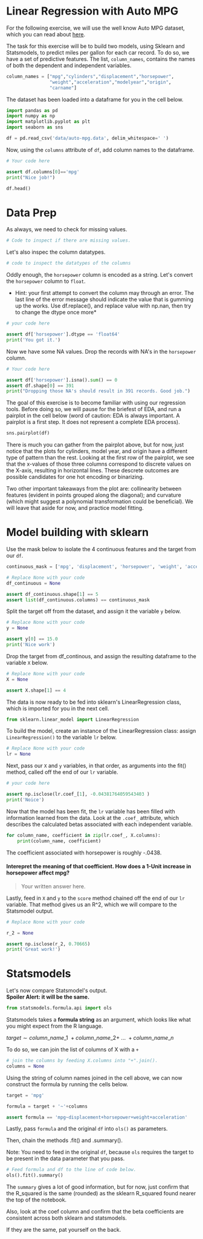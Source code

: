 
# Linear Regression with Auto MPG

For the following exercise, we will use the well know Auto MPG dataset, which you can read about [here](https://archive.ics.uci.edu/ml/datasets/Auto+MPG).

The task for this exercise will be to build two models, using Sklearn and Statsmodels, to predict miles per gallon for each car record.  To do so, we have a set of predictive features.  The list, `column_names`, contains the names of both the dependent and independent variables.  



```python
column_names = ["mpg","cylinders","displacement","horsepower",
                "weight","acceleration","modelyear","origin",
                "carname"]
```

The dataset has been loaded into a dataframe for you in the cell below.


```python
import pandas as pd
import numpy as np
import matplotlib.pyplot as plt
import seaborn as sns
```


```python
df = pd.read_csv('data/auto-mpg.data', delim_whitespace=' ')
```

Now, using the `columns` attribute of `df`, add column names to the dataframe.  


```python
# Your code here
```


```python
assert df.columns[0]=='mpg'
print("Nice job!")
```


```python
df.head()
```

# Data Prep

As always, we need to check for missing values.


```python
# Code to inspect if there are missing values.
```

Let's also inspec the column datatypes.


```python
# code to inspect the datatypes of the columns

```

Oddly enough, the `horsepower` column is encoded as a string.   Let's convert the `horsepower` column to `float`. 

* Hint: your first attempt to convert the column may through an error. The last line of the error message should indicate the value that is gumming up the works.  Use df.replace(), and replace value with np.nan, then try to change the dtype once more*



```python
# your code here
```


```python
assert df['horsepower'].dtype == 'float64'
print('You got it.')
```

Now we have some NA values. Drop the records with NA's in the `horsepower` column.


```python
# Your code here
```


```python
assert df['horsepower'].isna().sum() == 0
assert df.shape[0] == 391
print("Dropping those NA's should result in 391 records. Good job.")
```

The goal of this exercise is to become familiar with using our regression tools. Before doing so, we will pause for the briefest of EDA, and run a pairplot in the cell below (word of caution: EDA is always important. A pairplot is a first step. It does not represent a complete EDA process).


```python
sns.pairplot(df)
```

There is much you can gather from the pairplot above, but for now, just notice that the plots for cylinders, model year, and origin have a different type of pattern than the rest. Looking at the first row of the pairplot, we see that the x-values of those three columns correspond to discrete values on the X-axis, resulting in horizontal lines.  These descrete outcomes are possible candidates for one hot encoding or binarizing.

Two other important takeaways from the plot are: collinearity between features (evident in points grouped along the diagonal); and curvature (which might suggest a polynomial transformation could be beneficial).  We will leave that aside for now, and practice model fitting.

# Model building with sklearn

Use the mask below to isolate the 4 continuous features and the target from our `df`.  


```python
continuous_mask = ['mpg', 'displacement', 'horsepower', 'weight', 'acceleration']
```


```python
# Replace None with your code
df_continuous = None
```


```python
assert df_continuous.shape[1] == 5
assert list(df_continuous.columns) == continuous_mask
```

Split the target off from the dataset, and assign it the variable `y` below. 


```python
# Replace None with your code
y = None
```


```python
assert y[0] == 15.0
print('Nice work')
```

Drop the target from df_continous, and assign the resulting dataframe to the variable `X` below.


```python
# Replace None with your code
X = None
```


```python
assert X.shape[1] == 4 
```

The data is now ready to be fed into sklearn's LinearRegression class, which is imported for you in the next cell.


```python
from sklearn.linear_model import LinearRegression
```

To build the model, create an instance of the LinearRegression class: assign `LinearRegression()` to the variable `lr` below.


```python
# Replace None with your code
lr = None
```

Next, pass our `X` and `y` variables, in that order, as arguments into the fit() method, called off the end of our `lr` variable.


```python
# your code here
```


```python
assert np.isclose(lr.coef_[1], -0.04381764059543403 )
print('Noice')
```

Now that the model has been fit, the `lr` variable has been filled with information learned from the data. Look at the `.coef_` attribute, which describes the calculated betas associated with each independent variable.



```python
for column_name, coefficient in zip(lr.coef_, X.columns):
    print(column_name, coefficient)
```

The coefficient associated with horsepower is roughly -.0438.

#### Interepret the meaning of that coefficient. How does a 1-Unit increase in horsepower affect mpg?

> Your written answer here.

Lastly, feed in `X` and `y` to the `score` method chained off the end of our `lr` variable. That method gives us an R^2, which we will compare to the Statsmodel output.


```python
# Replace None with your code

r_2 = None
```


```python
assert np.isclose(r_2, 0.70665)
print('Great work!')
```

# Statsmodels

Let's now compare Statsmodel's output.  
**Spoiler Alert: it will be the same.**


```python
from statsmodels.formula.api import ols
```

Statsmodels takes a **formula string** as an argument, which looks like what you might expect from the R language.

$target \sim column\_name\_1 \ + column\_name\_2 + \ ...\ + column\_name\_n$

To do so, we can join the list of columns of X with a `+`


```python
# join the columns by feeding X.columns into "+".join().
columns = None
```

Using the string of column names joined in the cell above, we can now construct the formula by running the cells below.


```python
target = 'mpg'
```


```python
formula = target + '~'+columns
```


```python
assert formula == 'mpg~displacement+horsepower+weight+acceleration'
```

Lastly, pass `formula` and the original `df` into `ols()` as parameters.  

Then, chain the methods .fit() and .summary().  

Note: You need to feed in the original `df`, because `ols` requires the target to be present in the data parameter that you pass.


```python
# Feed formula and df to the line of code below. 
ols().fit().summary()
```

The `summary` gives a lot of good information, but for now, just confirm that the R_squared is the same (rounded) as the sklearn R_squared found nearer the top of the notebook.

Also, look at the coef column and confirm that the beta coefficients are consistent across both sklearn and statsmodels.

If they are the same, pat yourself on the back.


```python

```
